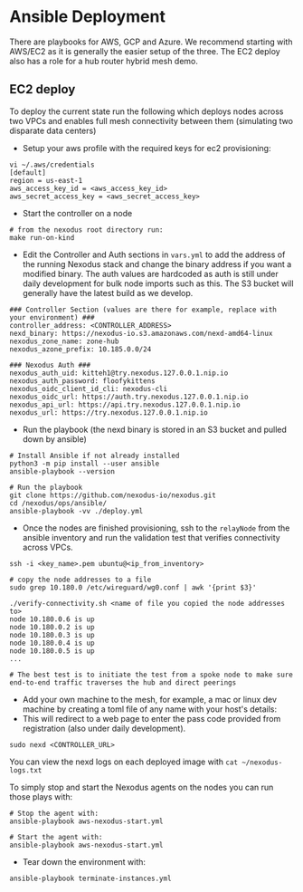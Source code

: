 # Ansible Deployment

There are playbooks for AWS, GCP and Azure. We recommend starting with AWS/EC2 as it is generally the easier setup of the three. The EC2 deploy also has a role for a hub router hybrid mesh demo.

## EC2 deploy

To deploy the current state run the following which deploys nodes across two VPCs and enables full mesh connectivity between them (simulating two disparate data centers)

- Setup your aws profile with the required keys for ec2 provisioning:

```shell
vi ~/.aws/credentials
[default]
region = us-east-1
aws_access_key_id = <aws_access_key_id>
aws_secret_access_key = <aws_secret_access_key>
```

- Start the controller on a node

```shell
# from the nexodus root directory run:
make run-on-kind
```

- Edit the Controller and Auth sections in `vars.yml` to add the address of the running Nexodus stack and change the binary address if you want a modified binary. The auth values are hardcoded as auth is still under daily development for bulk node imports such as this. The S3 bucket will generally have the latest build as we develop.

```text
### Controller Section (values are there for example, replace with your environment) ###
controller_address: <CONTROLLER_ADDRESS>
nexd_binary: https://nexodus-io.s3.amazonaws.com/nexd-amd64-linux
nexodus_zone_name: zone-hub
nexodus_azone_prefix: 10.185.0.0/24

### Nexodus Auth ###
nexodus_auth_uid: kitteh1@try.nexodus.127.0.0.1.nip.io
nexodus_auth_password: floofykittens
nexodus_oidc_client_id_cli: nexodus-cli
nexodus_oidc_url: https://auth.try.nexodus.127.0.0.1.nip.io
nexodus_api_url: https://api.try.nexodus.127.0.0.1.nip.io
nexodus_url: https://try.nexodus.127.0.0.1.nip.io
```

- Run the playbook (the nexd binary is stored in an S3 bucket and pulled down by ansible)

```shell
# Install Ansible if not already installed
python3 -m pip install --user ansible
ansible-playbook --version

# Run the playbook
git clone https://github.com/nexodus-io/nexodus.git
cd /nexodus/ops/ansible/
ansible-playbook -vv ./deploy.yml 
```

- Once the nodes are finished provisioning, ssh to the `relayNode` from the ansible inventory and run the validation test that verifies connectivity across VPCs.

```shell
ssh -i <key_name>.pem ubuntu@<ip_from_inventory>

# copy the node addresses to a file
sudo grep 10.180.0 /etc/wireguard/wg0.conf | awk '{print $3}'

./verify-connectivity.sh <name of file you copied the node addresses to>
node 10.180.0.6 is up
node 10.180.0.2 is up
node 10.180.0.3 is up
node 10.180.0.4 is up
node 10.180.0.5 is up
...

# The best test is to initiate the test from a spoke node to make sure end-to-end traffic traverses the hub and direct peerings
```

- Add your own machine to the mesh, for example, a mac or linux dev machine by creating a toml file of any name with your host's details:
- This will redirect to a web page to enter the pass code provided from registration (also under daily development).

```shell
sudo nexd <CONTROLLER_URL>
```

You can view the nexd logs on each deployed image with `cat ~/nexodus-logs.txt`

To simply stop and start the Nexodus agents on the nodes you can run those plays with:

```shell
# Stop the agent with:
ansible-playbook aws-nexodus-start.yml 

# Start the agent with:
ansible-playbook aws-nexodus-start.yml 
```

- Tear down the environment with:

```shell
ansible-playbook terminate-instances.yml
```
